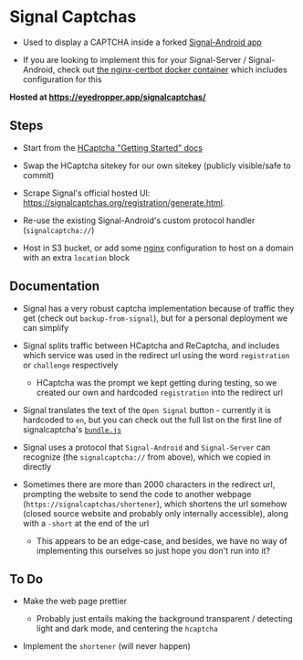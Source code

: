 # Signal Captchas

- Used to display a CAPTCHA inside a forked [Signal-Android
app](https://github.com/JJTofflemire/Signal-Android)

- If you are looking to implement this for your Signal-Server / Signal-Android, check out [the nginx-certbot docker container](https://github.com/JJTofflemire/Signal-Docker/tree/main/nginx-certbot) which includes configuration for this

**Hosted at <https://eyedropper.app/signalcaptchas/>**

## Steps

- Start from the [HCaptcha "Getting Started" docs](https://docs.hcaptcha.com/configuration)

- Swap the HCaptcha sitekey for our own sitekey (publicly visible/safe to commit)

- Scrape Signal's official hosted UI: <https://signalcaptchas.org/registration/generate.html>.

- Re-use the existing Signal-Android's custom protocol handler (`signalcaptcha://`)

- Host in S3 bucket, or add some [nginx](https://github.com/JJTofflemire/Signal-Docker/tree/main/nginx-certbot) configuration to host on a domain with an extra `location` block

## Documentation

- Signal has a very robust captcha implementation because of traffic they get (check out `backup-from-signal`), but for a personal deployment we can simplify

- Signal splits traffic between HCaptcha and ReCaptcha, and includes which service was used in the redirect url using the word `registration` or `challenge` respectively

  - HCaptcha was the prompt we kept getting during testing, so we created our own and hardcoded `registration` into the redirect url

- Signal translates the text of the `Open Signal` button - currently it is hardcoded to `en`, but you can check out the full list on the first line of signalcaptcha's [`bundle.js`](backup-from-signalcaptchas/bundle.js)

- Signal uses a protocol that `Signal-Android` and `Signal-Server` can recognize (the `signalcaptcha://` from above), which we copied in directly

- Sometimes there are more than 2000 characters in the redirect url, prompting the website to send the code to another webpage (`https://signalcaptchas/shortener`), which shortens the url somehow (closed source website and probably only internally accessible), along with a `-short` at the end of the url

  - This appears to be an edge-case, and besides, we have no way of implementing this ourselves so just hope you don't run into it?

## To Do

- Make the web page prettier

  - Probably just entails making the background transparent / detecting light and dark mode, and centering the `hcaptcha`
  
- Implement the `shortener` (will never happen)